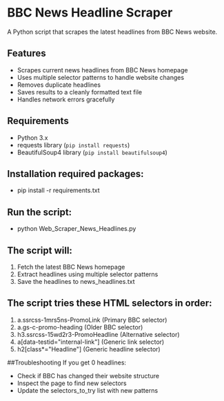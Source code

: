 # BBC News Headline Scraper

A Python script that scrapes the latest headlines from BBC News website.

## Features

- Scrapes current news headlines from BBC News homepage
- Uses multiple selector patterns to handle website changes
- Removes duplicate headlines
- Saves results to a cleanly formatted text file
- Handles network errors gracefully

## Requirements

- Python 3.x
- requests library (`pip install requests`)
- BeautifulSoup4 library (`pip install beautifulsoup4`)

## Installation required packages:
- pip install -r requirements.txt

## Run the script:
- python Web_Scraper_News_Headlines.py

## The script will:
1. Fetch the latest BBC News homepage
2. Extract headlines using multiple selector patterns
3. Save the headlines to news_headlines.txt

## The script tries these HTML selectors in order:
1. a.ssrcss-1mrs5ns-PromoLink (Primary BBC selector)
2. a.gs-c-promo-heading (Older BBC selector)
3. h3.ssrcss-15wd2r3-PromoHeadline (Alternative selector)
4. a[data-testid="internal-link"] (Generic link selector)
5. h2[class*="Headline"] (Generic headline selector)

##Troubleshooting
If you get 0 headlines:

- Check if BBC has changed their website structure
- Inspect the page to find new selectors
- Update the selectors_to_try list with new patterns

